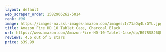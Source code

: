 ```yaml
---
layout: default 
﻿web_scraper_order: 1582906262-5014
rank: #96
image: https://images-na.ssl-images-amazon.com/images/I/71aOq4LrGYL.jpg
title: Amazon Fire HD 10 Tablet Case, Charcoal Black
url: https://www.amazon.com/Amazon-Fire-HD-10-Tablet-Case/dp/B07RS8J6QP/ref=zg_mw_amazon-devices_96?_encoding=UTF8&psc=1&refRID=6VMZG7Z8NQN54MF293SQ
reviews: 4.6 out of 5 stars
price: $39.99 
---
```

